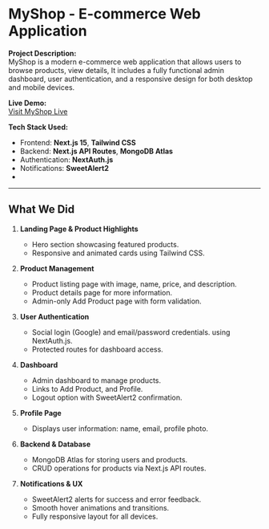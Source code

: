 # MyShop - E-commerce Web Application

**Project Description:**  
MyShop is a modern e-commerce web application that allows users to browse products, view details, It includes a fully functional admin dashboard, user authentication, and a responsive design for both desktop and mobile devices.

**Live Demo:**  
[Visit MyShop Live](https://your-live-project-link.com)  

**Tech Stack Used:**  
- Frontend: **Next.js 15**, **Tailwind CSS**
- Backend: **Next.js API Routes**, **MongoDB Atlas**
- Authentication: **NextAuth.js** 
- Notifications: **SweetAlert2**
- 

---

## What We Did

1. **Landing Page & Product Highlights**
   - Hero section showcasing featured products.
   - Responsive and animated cards using Tailwind CSS.

2. **Product Management**
   - Product listing page with image, name, price, and description.
   - Product details page for more information.
   - Admin-only Add Product page with form validation.

3. **User Authentication**
   - Social login (Google) and email/password credentials. using NextAuth.js.  
   - Protected routes for dashboard access.

4. **Dashboard**
   - Admin dashboard to manage products.
   - Links to Add Product, and Profile.
   - Logout option with SweetAlert2 confirmation.

5. **Profile Page**
   - Displays user information: name, email, profile photo.

6. **Backend & Database**
   - MongoDB Atlas for storing users and products.
   - CRUD operations for products via Next.js API routes.

7. **Notifications & UX** 
   - SweetAlert2 alerts for success and error feedback.
   - Smooth hover animations and transitions.
   - Fully responsive layout for all devices.
